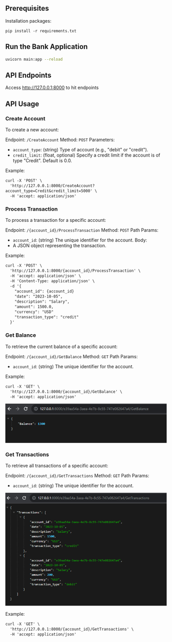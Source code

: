 ## Prerequisites 
Installation packages:
```shell
pip install -r requirements.txt
```

## Run the Bank Application

```sh
uvicorn main:app --reload
```

## API Endpoints

Access http://127.0.0.1:8000 to hit endpoints

## API Usage

### Create Account

To create a new account:

Endpoint: `/CreateAccount`
Method: `POST`
Parameters:
- `account_type`: (string) Type of account (e.g., "debit" or "credit").
- `credit_limit`: (float, optional) Specify a credit limit if the account is of type "Credit". Default is 0.0.

Example:

```shell
curl -X 'POST' \
  'http://127.0.0.1:8000/CreateAccount?account_type=Credit&credit_limit=5000' \
  -H 'accept: application/json'
```

### Process Transaction

To process a transaction for a specific account:

Endpoint: `/{account_id}/ProcessTransaction`
Method: `POST`
Path Params:
- `account_id`: (string) The unique identifier for the account.
Body:
- A JSON object representing the transaction.

Example:

```shell
curl -X 'POST' \
  'http://127.0.0.1:8000/{account_id}/ProcessTransaction' \
  -H 'accept: application/json' \
  -H 'Content-Type: application/json' \
  -d '{
    "account_id": {account_id}
    "date": "2023-10-05",
    "description": "Salary",
    "amount": 1500.0,
    "currency": "USD"
    "transaction_type": "credit"
  }'
```

### Get Balance

To retrieve the current balance of a specific account:

Endpoint: `/{account_id}/GetBalance`
Method: `GET`
Path Params:
- `account_id`: (string) The unique identifier for the account.

Example:

```shell
curl -X 'GET' \
  'http://127.0.0.1:8000/{account_id}/GetBalance' \
  -H 'accept: application/json'
```

![Transaction](tran_2.png)

### Get Transactions

To retrieve all transactions of a specific account:

Endpoint: `/{account_id}/GetTransactions`
Method: `GET`
Path Params:
- `account_id`: (string) The unique identifier for the account.

![Transaction](tran_1.png)

Example:

```shell
curl -X 'GET' \
  'http://127.0.0.1:8000/{account_id}/GetTransactions' \
  -H 'accept: application/json'
```

